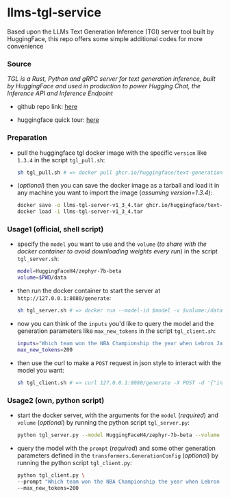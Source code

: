 # llms-tgl-service
Based upon the LLMs Text Generation Inference (TGI) server tool built by HuggingFace, this repo offers some simple additional codes for more convenience


### Source

*TGL is a Rust, Python and gRPC server for text generation inference, built by HuggingFace and used in production to power Hugging Chat, the Inference API and Inference Endpoint*

* github repo link: [here](https://github.com/huggingface/text-generation-inference)

* huggingface quick tour: [here](https://huggingface.co/docs/text-generation-inference/quicktour)


### Preparation

* pull the huggingface tgl docker image with the specific `version` like `1.3.4` in the script `tgl_pull.sh`:
    ```sh
    sh tgl_pull.sh # => docker pull ghcr.io/huggingface/text-generation-inference:$version
    ```
* (*optional*) then you can save the docker image as a tarball and load it in any machine you want to import the image (*assuming version=1.3.4*):
    ```sh
    docker save -o llms-tgl-server-v1_3_4.tar ghcr.io/huggingface/text-generation-inference:1.3.4
    docker load -i llms-tgl-server-v1_3_4.tar
    ```

### Usage1 (official, shell script)

* specify the `model` you want to use and the `volume` (*to share with the docker container to avoid downloading weights every run*) in the script `tgl_server.sh`:
    ```sh
    model=HuggingFaceH4/zephyr-7b-beta
    volume=$PWD/data
    ```
* then run the docker container to start the server at `http://127.0.0.1:8080/generate`:
    ```sh
    sh tgl_server.sh # => docker run --model-id $model -v $volume:/data ghcr.io/huggingface/text-generation-inference:1.3 --gpus all -p 8080:80 --shm-size 1g
    ```
* now you can think of the `inputs` you'd like to query the model and the generation parameters like `max_new_tokens` in the script `tgl_client.sh`:
    ```sh
    inputs="Which team won the NBA Championship the year when Lebron James was born?"
    max_new_tokens=200
    ```
* then use the curl to make a `POST` request in json style to interact with the model you want:
    ```sh
    sh tgl_client.sh # => curl 127.0.0.1:8080/generate -X POST -d '{"inputs":"$inputs","parameters":{"max_new_tokens":$max_new_tokens}}' -H 'Content-Type: application/json'
    ```

### Usage2 (own, python script)

* start the docker server, with the arguments for the `model` (*required*) and `volume` (*optional*) by running the python script `tgl_server.py`:
  ```sh
  python tgl_server.py --model HuggingFaceH4/zephyr-7b-beta --volume $PWD/data
  ```
* query the model with the `prompt` (*required*) and some other generation parameters defined in the `transformers.GenerationConfig` (*optional*) by running the python script `tgl_client.py`: 
  ```sh
  python tgl_client.py \
  --prompt "Which team won the NBA Championship the year when Lebron James was born?" \
  --max_new_tokens=200
  ```